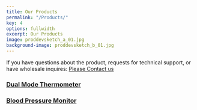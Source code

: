 ```yaml
---
title: Our Products
permalink: "/Products/"
key: 4
options: fullwidth
excerpt: Our Products
image: proddevsketch_a_01.jpg
background-image: proddevsketch_b_01.jpg
---
```


If you have questions about the product, requests for technical support, or have wholesale inquires: 
<a href="https://www.biobotus.com/contactus" class="button fit special">Please Contact us</a>

### [Dual Mode Thermometer](https://www.biobotus.com/products/jpd-900w)
### [Blood Pressure Monitor](https://www.biobotus.com/products/jpd-fr401)
